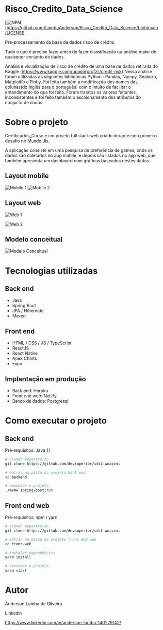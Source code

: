 # Risco_Credito_Data_Science
[![NPM](https://img.shields.io/npm/l/react)(https://github.com/LombaAnderson/Risco_Credito_Data_Science/blob/main/LICENSE

Pré-processamento da base de dados risco de crédito

Tudo o que é preciso fazer antes de fazer classificação ou análise maior de quaisquer conjunto de dados.

Análise e visualização de risco de crédito de uma base de dados retirada do Kaggle (https://www.kaggle.com/upadorprofzs/credit-risk) Nessa análise foram utilizadas
as seguintes bibliotecas Python : Pandas, Numpy, Seaborn, Matplotlib e Plotly. Foi feita também a modificação dos nomes das colunas(do inglês para o português) com 
o intuito de facilitar o entendimento do que foi feito. Foram tratatos os valores faltantes, inconsistentes e foi feito também o escalonamento dos atributos do conjunto
de dados.



# Sobre o projeto


Certificados_Curso é um projeto full stack web criado durante meu primeiro desafio no [Mundo Jix](https://www.mundojix.com/ "Site do Mundo Jix").

A aplicação consiste em uma pesquisa de preferência de games, onde os dados são coletados no app mobile, e depois são listados no app web, que também apresenta um dashboard com gráficos baseados nestes dados.

## Layout mobile
![Mobile 1](https://github.com/acenelio/assets/raw/main/sds1/mobile1.png) ![Mobile 2](https://github.com/acenelio/assets/raw/main/sds1/mobile2.png)

## Layout web
![Web 1](https://github.com/acenelio/assets/raw/main/sds1/web1.png)

![Web 2](https://github.com/acenelio/assets/raw/main/sds1/web2.png)

## Modelo conceitual
![Modelo Conceitual](https://github.com/acenelio/assets/raw/main/sds1/modelo-conceitual.png)

# Tecnologias utilizadas
## Back end
- Java
- Spring Boot
- JPA / Hibernate
- Maven
## Front end
- HTML / CSS / JS / TypeScript
- ReactJS
- React Native
- Apex Charts
- Expo
## Implantação em produção
- Back end: Heroku
- Front end web: Netlify
- Banco de dados: Postgresql

# Como executar o projeto

## Back end
Pré-requisitos: Java 11

```bash
# clonar repositório
git clone https://github.com/devsuperior/sds1-wmazoni

# entrar na pasta do projeto back end
cd backend

# executar o projeto
./mvnw spring-boot:run
```

## Front end web
Pré-requisitos: npm / yarn

```bash
# clonar repositório
git clone https://github.com/devsuperior/sds1-wmazoni

# entrar na pasta do projeto front end web
cd front-web

# instalar dependências
yarn install

# executar o projeto
yarn start
```

# Autor

Anderson Lomba de Oliveira

Linkedin

https://www.linkedin.com/in/anderson-lomba-140279142/



